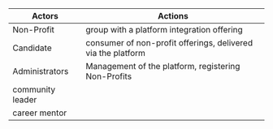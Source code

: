 
| Actors | Actions |
| ------------ | ----------- |
|Non-Profit|group with a platform integration offering|
|Candidate|consumer of non-profit offerings, delivered via the platform|
|Administrators|Management of the platform, registering Non-Profits|
|community leader	||
| career mentor	||

